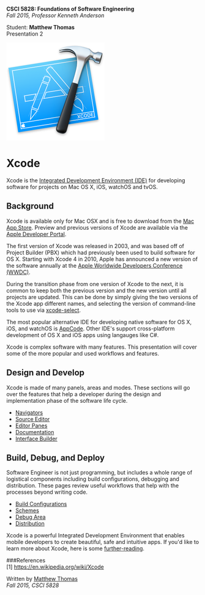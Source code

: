**CSCI 5828: Foundations of Software Engineering**  
*Fall 2015, Professor Kenneth Anderson*

Student: **Matthew Thomas**  
Presentation 2  

![images/xcode-icon.png](images/xcode-icon.png)  
# Xcode

Xcode is the [Integrated Development Environment (IDE)](https://en.wikipedia.org/wiki/Integrated_development_environment) for developing software for projects on Mac OS X, iOS, watchOS and tvOS.

## Background  
Xcode is available only for Mac OSX and is free to download from the [Mac App Store](http://www.apple.com/osx/apps/app-store/). Preview and previous versions of Xcode are available via the [Apple Developer Portal](https://developer.apple.com).

The first version of Xcode was released in 2003, and was based off of Project Builder (PBX) which had previously been used to build software for OS X. Starting with Xcode 4 in 2010, Apple has announced a new version of the software annually at the [Apple Worldwide Developers Conference (WWDC)](https://developer.apple.com/wwdc/).  

During the transition phase from one version of Xcode to the next, it is common to keep both the previous version and the new version until all projects are updated. This can be done by simply giving the two versions of the Xcode app different names, and selecting the version of command-line tools to use via [xcode-select](https://developer.apple.com/library/mac/documentation/Darwin/Reference/ManPages/man1/xcode-select.1.html).  

The most popular alternative IDE for developing native software for OS X, iOS, and watchOS is [AppCode](https://www.jetbrains.com/objc/). Other IDE's support cross-platform development of OS X and iOS apps using langauges like C#.  

Xcode is complex software with many features. This presentation will cover some of the more popular and used workflows and features.  

## Design and Develop  
Xcode is made of many panels, areas and modes. These sections will go over the features that help a developer during the design and implementation phase of the software life cycle.  
* [Navigators](develop-navigators.md)  
* [Source Editor](source-editor.md)  
* [Editor Panes](editors.md)  
* [Documentation](documentation.md)  
* [Interface Builder](interface-builder.md)  

## Build, Debug, and Deploy  
Software Engineer is not just programming, but includes a whole range of logistical components including build configurations, debugging and distribution. These pages review useful workflows that help with the processes beyond writing code.  
* [Build Configurations](build-configurations.md)  
* [Schemes](schemes.md)  
* [Debug Area](area-debug.md)  
* [Distribution](distribute.md)  

Xcode is a powerful Integrated Development Environment that enables mobile developers to create beautiful, safe and intuitive apps. If you'd like to learn more about Xcode, here is some [further-reading](further-reading.md).  

###References  
[1] https://en.wikipedia.org/wiki/Xcode  

Written by [Matthew Thomas](mailto:matt@bocosoft.net)  
*Fall 2015, CSCI 5828*
